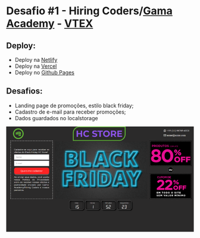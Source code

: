 
# Desafio #1 - Hiring Coders/[Gama Academy](https://www.gama.academy/) - [VTEX](https://vtex.com/)

## Deploy:

- Deploy na [Netlify](https://desafio1-hiring-coders-vtex.netlify.app/)
- Deploy na [Vercel](https://desafio1-gama-academy-hiring-coders.vercel.app/)
- Deploy no [Github Pages](https://eduardodarocha.github.io/Desafio1-Gama_Academy-Hiring_Coders/)

## Desafios:

- Landing page de promoções, estilo black friday;
- Cadastro de e-mail para receber promoções;
- Dados guardados no localstorage

![Logo do Markdown](./assets/imagens/Landing-page-git.png)

